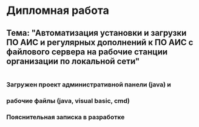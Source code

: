 # Дипломная работа
## Тема: "Автоматизация установки и загрузки ПО АИС и регулярных дополнений к ПО АИС с файлового сервера на рабочие станции организации по локальной сети"
#
### Загружен проект административной панели (java) и 
### рабочие файлы (java, visual basic, cmd)
### Пояснительная записка в разработке 
